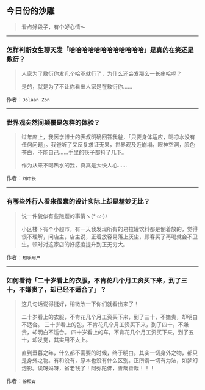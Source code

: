 ## 今日份的沙雕

> 看点好段子，有个好心情～


 
---

### 怎样判断女生聊天发「哈哈哈哈哈哈哈哈哈哈哈哈」是真的在笑还是敷衍？

> 人家为了敷衍你发几个哈不就行了，为什么还会发那么一长串哈呢？
> 
> 是的，就是为了不让你看出人家是在敷衍你……


作者：`Dolaan Zon`

---

### 世界观突然间颠覆是怎样的体验？

> 过年席上，我医学博士的表叔明确回答我爸，「只要身体适应，喝凉水没有任何问题」。我爸听了又反复求证无果，世界观及近崩塌，眼神空洞，脸色苍白，不能自己……手里的筷子都抖了几下。
> 
> 作为从来不喝热水的我，真真是大快人心……


作者：`刘市长`

---

### 有哪些外行人看来很蠢的设计实际上却是精妙无比？

> 说一件貌似有些跑题的事情ヽ(*·ω·)ﾉ
> 
> 小区楼下有个小超市，有一天我发现所有的易拉罐饮料都是倒着放的，觉得很不理解，问店主，店主说，正着放容易落上灰尘，顾客买了再喝就会不卫生。顿时对这家店的好感度提升到正无穷大。


作者：`知乎用户`

---

### 如何看待「二十岁看上的衣服，不肯花几个月工资买下来，到了三十，不嫌贵了，却已经不适合了」？

> 这几句话说得挺好，稍微改一下你们就看出来了！
> 
> 二十岁看上的衣服，不肯花几个月工资买下来，到了三十，不嫌贵，却明白不适合。 三十岁看上的包，不肯花几个月工资买下来，到了四十，不嫌贵，却明白不适合。 四十岁看上的车，不肯花几个月工资买下来，到了五十，却发觉，其实用不太上。
> 
> 直到垂暮之年，什么都不需要的时候，终于明白。其实一切身外之物，都只是身外之物。有和没有，原本也没有什么区别。正所谓一切有为法，如梦幻泡影。诶呀妈呀，省老钱了！阿弥陀佛，善哉善哉！！！


作者：`徐照青`
